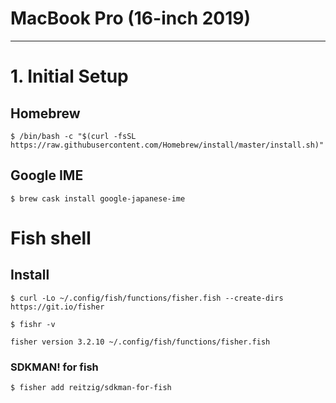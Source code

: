 # MacBook Pro (16-inch 2019)
---
# 1. Initial Setup
## Homebrew
```
$ /bin/bash -c "$(curl -fsSL https://raw.githubusercontent.com/Homebrew/install/master/install.sh)"
```

## Google IME
```
$ brew cask install google-japanese-ime
```

# Fish shell
## Install
```
$ curl -Lo ~/.config/fish/functions/fisher.fish --create-dirs https://git.io/fisher
```

```
$ fishr -v

fisher version 3.2.10 ~/.config/fish/functions/fisher.fish
```

### SDKMAN! for fish
```
$ fisher add reitzig/sdkman-for-fish
```
